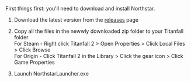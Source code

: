 First things first: you'll need to download and install Northstar.

1. Download the latest version from the [releases](https://github.com/R2Northstar/Northstar/releases) page
2. Copy all the files in the newwly downloaded zip folder to your Titanfall folder  
        For Steam - Right click Titanfall 2 > Open Properties > Click Local Files > Click Browse  
        For Origin - Click Titanfall 2 in the Library > Click the gear icon > Click Game Properties  

3. Launch NorthstarLauncher.exe


